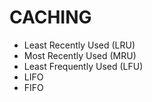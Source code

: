 # CACHING

* Least Recently Used (LRU)
* Most Recently Used (MRU)
* Least Frequently Used (LFU)
* LIFO
* FIFO
